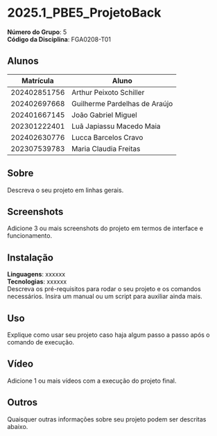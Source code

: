 # 2025.1_PBE5_ProjetoBack

**Número do Grupo**: 5<br>
**Código da Disciplina**: FGA0208-T01<br>

## Alunos
|Matrícula | Aluno |
| -- | -- |
| 202402851756  |  Arthur Peixoto Schiller |
| 202402697668  |  Guilherme Pardelhas de Araújo  |
| 202401667145  |  João Gabriel Miguel |
| 202301222401  |  Luã Japiassu Macedo Maia |
| 202402630776  |  Lucca Barcelos Cravo |
| 202307539783  |  Maria Claudia Freitas |



## Sobre 
Descreva o seu projeto em linhas gerais. 

## Screenshots
Adicione 3 ou mais screenshots do projeto em termos de interface e funcionamento.

## Instalação 
**Linguagens**: xxxxxx<br>
**Tecnologias**: xxxxxx<br>
Descreva os pré-requisitos para rodar o seu projeto e os comandos necessários.
Insira um manual ou um script para auxiliar ainda mais.

## Uso 
Explique como usar seu projeto caso haja algum passo a passo após o comando de execução.

## Vídeo
Adicione 1 ou mais vídeos com a execução do projeto final.

## Outros 
Quaisquer outras informações sobre seu projeto podem ser descritas abaixo.
